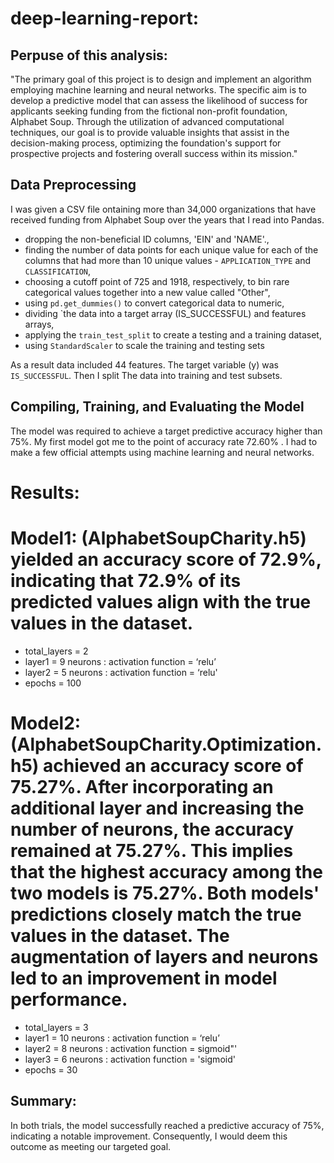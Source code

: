 # deep-learning-report:

## Perpuse of this analysis: 
"The primary goal of this project is to design and implement an algorithm employing machine learning and neural networks. The specific aim is to develop a predictive model that can assess the likelihood of success for applicants seeking funding from the fictional non-profit foundation, Alphabet Soup. Through the utilization of advanced computational techniques, our goal is to provide valuable insights that assist in the decision-making process, optimizing the foundation's support for prospective projects and fostering overall success within its mission."

## Data Preprocessing

I was given a CSV file ontaining more than 34,000 organizations that have received funding from Alphabet Soup over the years that I read into Pandas. 

* dropping the non-beneficial ID columns, 'EIN' and 'NAME'.,
* finding the number of data points for each unique value for each of the columns that had more than 10 unique values - `APPLICATION_TYPE` and `CLASSIFICATION`,
* choosing a cutoff point of 725 and 1918, respectively, to bin rare categorical values together into a new value called "Other",
* using `pd.get_dummies()` to convert categorical data to numeric,
* dividing `the data into a target array (IS_SUCCESSFUL) and features arrays,
* applying the `train_test_split` to create a testing and a training dataset,
* using `StandardScaler` to scale the training and testing sets
  
As a result data included 44 features. The target variable (y) was `IS_SUCCESSFUL`. Then I split The data into training and test subsets.

## Compiling, Training, and Evaluating the Model
The model was required to achieve a target predictive accuracy higher than 75%.  My first model got me to the point of accuracy rate 72.60% . I had to make  a few official attempts using machine learning and neural networks.

# Results: 

# Model1: (AlphabetSoupCharity.h5) yielded an accuracy score of 72.9%, indicating that 72.9% of its predicted values align with the true values in the dataset.

- total_layers = 2
- layer1 = 9  neurons : activation function = ‘relu’
- layer2 = 5 neurons : activation function = ‘relu'
- epochs = 100


# Model2: (AlphabetSoupCharity.Optimization.h5) achieved an accuracy score of 75.27%. After incorporating an additional layer and increasing the number of neurons, the accuracy remained at 75.27%. This implies that the highest accuracy among the two models is 75.27%. Both models' predictions closely match the true values in the dataset. The augmentation of layers and neurons led to an improvement in model performance.
- total_layers = 3
- layer1 = 10 neurons : activation function = ‘relu’
- layer2 = 8 neurons : activation function = sigmoid"'
- layer3 = 6 neurons : activation function = 'sigmoid'
- epochs = 30

## Summary: 

In both trials, the model successfully reached a predictive accuracy of 75%, indicating a notable improvement. Consequently, I would deem this outcome as meeting our targeted goal.
